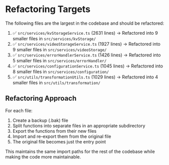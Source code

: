 # Refactoring Targets

The following files are the largest in the codebase and should be refactored:

1. ✅ `src/services/kvStorageService.ts` (2631 lines) → Refactored into 9 smaller files in `src/services/kvStorage/`
2. ✅ `src/services/videoStorageService.ts` (1927 lines) → Refactored into 9 smaller files in `src/services/videoStorage/`
3. ✅ `src/services/errorHandlerService.ts` (1426 lines) → Refactored into 5 smaller files in `src/services/errorHandler/`
4. ✅ `src/services/configurationService.ts` (1045 lines) → Refactored into 8 smaller files in `src/services/configuration/`
5. ✅ `src/utils/transformationUtils.ts` (1029 lines) → Refactored into 4 smaller files in `src/utils/transformation/`

## Refactoring Approach

For each file:
1. Create a backup (.bak) file
2. Split functions into separate files in an appropriate subdirectory
3. Export the functions from their new files
4. Import and re-export them from the original file
5. The original file becomes just the entry point

This maintains the same import paths for the rest of the codebase while making the code more maintainable.
